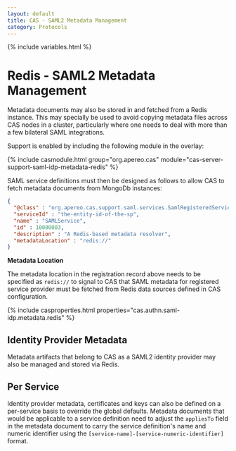 ```yaml
---
layout: default
title: CAS - SAML2 Metadata Management
category: Protocols
---
```


{% include variables.html %}

# Redis - SAML2 Metadata Management

Metadata documents may also be stored in and fetched from a Redis instance.  This may specially be used
to avoid copying metadata files across CAS nodes in a cluster, particularly where one needs to
deal with more than a few bilateral SAML integrations.

Support is enabled by including the following module in the overlay:

{% include casmodule.html group="org.apereo.cas" module="cas-server-support-saml-idp-metadata-redis" %}

SAML service definitions must then be designed as follows to allow CAS to fetch metadata documents from MongoDb instances:

```json
{
  "@class" : "org.apereo.cas.support.saml.services.SamlRegisteredService",
  "serviceId" : "the-entity-id-of-the-sp",
  "name" : "SAMLService",
  "id" : 10000003,
  "description" : "A Redis-based metadata resolver",
  "metadataLocation" : "redis://"
}
```

<div class="alert alert-info"><strong>Metadata Location</strong><p>
The metadata location in the registration record above needs to be specified as <code>redis://</code> to signal to CAS that 
SAML metadata for registered service provider must be fetched from Redis data sources defined in CAS configuration. 
</p></div>

{% include casproperties.html properties="cas.authn.saml-idp.metadata.redis" %}

## Identity Provider Metadata

Metadata artifacts that belong to CAS as a SAML2 identity provider may also be managed and stored via Redis.

## Per Service

Identity provider metadata, certificates and keys can also be defined on a per-service basis to override the global defaults.
Metadata documents that would be applicable to a service definition need to adjust the `appliesTo` field in the metadata
document to carry the service definition's name and numeric identifier using the `[service-name]-[service-numeric-identifier]` format.
